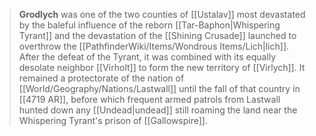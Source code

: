 > **Grodlych** was one of the two counties of [[Ustalav]] most devastated by the baleful influence of the reborn [[Tar-Baphon|Whispering Tyrant]] and the devastation of the [[Shining Crusade]] launched to overthrow the [[PathfinderWiki/Items/Wondrous Items/Lich|lich]]. After the defeat of the Tyrant, it was combined with its equally desolate neighbor [[Virholt]] to form the new territory of [[Virlych]]. It remained a protectorate of the nation of [[World/Geography/Nations/Lastwall]] until the fall of that country in [[4719 AR]], before which frequent armed patrols from Lastwall hunted down any [[Undead|undead]] still roaming the land near the Whispering Tyrant's prison of [[Gallowspire]].








